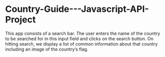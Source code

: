 # Country-Guide---Javascript-API-Project

This app consists of a search bar. The user enters the name of the country to be searched for in this input field and clicks on the search button. On hitting search, we display a list of common information about that country including an image of the country’s flag.
